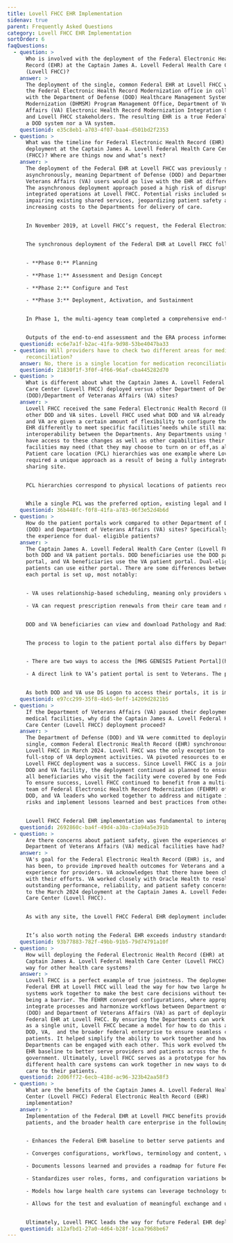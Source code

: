 ```yaml
---
title: Lovell FHCC EHR Implementation
sidenav: true
parent: Frequently Asked Questions
category: Lovell FHCC EHR Implementation
sortOrder: 6
faqQuestions:
  - question: >
      Who is involved with the deployment of the Federal Electronic Health
      Record (EHR) at the Captain James A. Lovell Federal Health Care Center
      (Lovell FHCC)?
    answer: >
      The deployment of the single, common Federal EHR at Lovell FHCC was led by
      the Federal Electronic Health Record Modernization office in collaboration
      with the Department of Defense (DOD) Healthcare Management Systems
      Modernization (DHMSM) Program Management Office, Department of Veterans
      Affairs (VA) Electronic Health Record Modernization Integration Office,
      and Lovell FHCC stakeholders. The resulting EHR is a true Federal EHR, not
      a DOD system nor a VA system.
    questionid: e35c8eb1-a703-4f07-baa4-d501bd2f2353
  - question: >
      What was the timeline for Federal Electronic Health Record (EHR)
      deployment at the Captain James A. Lovell Federal Health Care Center
      (FHCC)? Where are things now and what’s next?
    answer: >
      The deployment of the Federal EHR at Lovell FHCC was previously scheduled
      asynchronously, meaning Department of Defense (DOD) and Department of
      Veterans Affairs (VA) users would go live with the EHR at different times.
      The asynchronous deployment approach posed a high risk of disrupting the
      integrated operations at Lovell FHCC. Potential risks included severely
      impairing existing shared services, jeopardizing patient safety and
      increasing costs to the Departments for delivery of care.


      In November 2019, at Lovell FHCC’s request, the Federal Electronic Health Record Modernization (FEHRM) office committed to a joint site engagement to assess the risk. In September 2020, the FEHRM, with various DOD, VA, and vendor stakeholders, conducted a site engagement during which there was consensus for a synchronous deployment approach. By conducting a synchronous deployment, the Departments can realize cost-savings by reducing the duplicate work of two deployment efforts and mitigate the risks introduced through an asynchronous deployment at this fully integrated site. Through collaboration led by the FEHRM, the team agreed to use the DHMSM contract vehicle to deliver the federal EHR.


      The synchronous deployment of the Federal EHR at Lovell FHCC followed a phased approach:


      - **Phase 0:** Planning

      - **Phase 1:** Assessment and Design Concept

      - **Phase 2:** Configure and Test

      - **Phase 3:** Deployment, Activation, and Sustainment


      In Phase 1, the multi-agency team completed a comprehensive end-to-end assessment at Lovell FHCC focused on gathering current-state clinical and business process workflows. Then, the team executed the Lovell FHCC Enterprise Requirements Adjudication (ERA) process. The ERA process is a thorough, high-impact decision-making process focused on DOD and VA requirements and deployment approach, where discrepancies exist. The ERA process deconflicts the build between DOD and VA, leverages existing governance boards, and drives toward convergence. The ERA process is defining the design of the Federal EHR for implementation at Lovell FHCC and the approach for the deployment.


      Outputs of the end-to-end assessment and the ERA process informed the Lovell FHCC Implementation Plan, which included milestones and timelines for the deployment. Once the Lovell FHCC Implementation Plan was finalized, the FEHRM led discussions between senior Department leadership to assess the projected Lovell FHCC go-live timing with DOD wave and VA Veterans Integrated Services Network deployment timelines.
    questionid: ec6e7a1f-b2ac-41fa-9d98-53be4047ba33
  - question: Will providers have to check two different areas for medication
      reconciliation?
    answer: No, there is a single location for medication reconciliation.
    questionid: 21830f1f-3f0f-4f66-96af-cba445282d70
  - question: >
      What is different about what the Captain James A. Lovell Federal Health
      Care Center (Lovell FHCC) deployed versus other Department of Defense
      (DOD)/Department of Veteranas Affairs (VA) sites?
    answer: >
      Lovell FHCC received the same Federal Electronic Health Record (EHR) as
      other DOD and VA sites. Lovell FHCC used what DOD and VA already have. DOD
      and VA are given a certain amount of flexibility to configure the Federal
      EHR differently to meet specific facilities’needs while still maintaining
      interoperability between the Departments. Any Departments using the EHR
      have access to these changes as well as other capabilities their specific
      facilities may need (that they may choose to turn on or off,as allowed).
      Patient care location (PCL) hierarchies was one example where Lovell FHCC
      required a unique approach as a result of being a fully integrated joint
      sharing site.


      PCL hierarchies correspond to physical locations of patients receiving health care services, with facilities at the top level of the hierarchy followed by buildings, nursing units, rooms, and beds. Lovell FHCC will use two PCL hierarchies—one for each Department, in their respective facilities. All other DOD and VA facilities currently use either a DOD or VA PCL (not both) when they implement the Federal EHR. Because PCLs are associated with either DOD or VA locations at Lovell FHCC, they can be leveraged as the basis for user role assignment, workflow (1DOD or 1VA), interface, configuration, and end-user training. Using both DOD and VA PCL hierarchies at Lovell FHCC allows each Department the ability to satisfy their respective statutory requirements regarding eligible beneficiaries and encounter charging.


      While a single PCL was the preferred option, existing legal and business barriers presented the need for a near-term solution to avoid significant schedule risks for the Lovell FHCC Federal EHR implementation. Ultimately, DOD and VA could use this dual PCL configuration to provide Lovell FHCC with the existing DOD and VA enterprise configurations, without having to maintain a Lovell-FHCC-specific configuration. Further, orders portability was maintained, as orders can be associated (or “flexed”) to the correct PCL and service resource location within the Federal EHR.
    questionid: 36b448fc-f0f8-41fa-a783-06f3e52d4b6d
  - question: >
      How do the patient portals work compared to other Department of Defense
      (DOD) and Department of Veterans Affairs (VA) sites? Specifically, what is
      the experience for dual- eligible patients?
    answer: >
      The Captain James A. Lovell Federal Health Care Center (Lovell FHCC) uses
      both DOD and VA patient portals. DOD beneficiaries use the DOD patient
      portal, and VA beneficiaries use the VA patient portal. Dual-eligible
      patients can use either portal. There are some differences between how
      each portal is set up, most notably:


      - VA uses relationship-based scheduling, meaning only providers with an established relationship will appear to the patient for messaging and scheduling. DOD is moving to relationship-based scheduling; however, beneficiaries can direct book an appointment, which is not currently a feature enabled for VA.

      - VA can request prescription renewals from their care team and medication refills from pharmacies. DOD can request prescription renewals; however, medication refills is not enabled.


      DOD and VA beneficiaries can view and download Pathology and Radiology reports. Additionally, VA beneficiaries can view and download Microbiology and Cardiology reports.


      The process to login to the patient portal also differs by Department.


      - There are two ways to access the [MHS GENESIS Patient Portal](https://health.mil/news/in-the-spotlight/mhs-genesis): 1. Using a Common Access Card reader, or 2. Creating a DS Logon account.

      - A direct link to VA’s patient portal is sent to Veterans. The portal is accessible through [MyHealtheVet](https://www.myhealth.va.gov/mhv-portal-web/home) and [VA.gov](https://VA.gov).


      As both DOD and VA use DS Logon to access their portals, it is important for beneficiaries to make sure their personal information (name, address, email, and phone numbers) are listed correctly in the Defense Enrollment Eligibility ReportingSystem (DEERS) to avoid problems with claims, referrals, delivery of home prescriptions, and access to care for dependents. Veterans and family members who receive health care or direct benefit payments from VA and changed their legal names since discharging from military service must update their new name with DEERS.
    questionid: e97cc299-35f8-4b65-8eff-14209d2821b5
  - question: >
      If the Department of Veterans Affairs (VA) paused their deployments at VA
      medical facilities, why did the Captain James A. Lovell Federal Health
      Care Center (Lovell FHCC) deployment proceed?
    answer: >
      The Department of Defense (DOD) and VA were committed to deploying the
      single, common Federal Electronic Health Record (EHR) synchronously at
      Lovell FHCC in March 2024. Lovell FHCC was the only exception to the
      full-stop of VA deployment activities. VA pivoted resources to ensure the
      Lovell FHCC deployment was a success. Since Lovell FHCC is a jointly run
      DOD and VA facility, the deployment continued as planned to ensure that
      all beneficiaries who visit the facility were covered by one Federal EHR.
      To ensure success, Lovell FHCC continued to benefit from a multi-agency
      team of Federal Electronic Health Record Modernization (FEHRM) office,
      DOD, and VA leaders who worked together to address and mitigate identified
      risks and implement lessons learned and best practices from other sites.


      Lovell FHCC Federal EHR implementation was fundamental to interoperability and the Federal EHR moving forward. The FEHRM, DOD, and VA were committed to getting it right. By ensuring the Departments could work together as a single unit, Lovell FHCC became a model for how to do this across DOD, VA, and the broader federal enterprise to ensure seamless, integrated care for patients. It helped simplify the ability to work together and how the Departments can demonstrate interoperability.
    questionid: 2692860c-ba4f-49d4-a30a-c3a94a5e391b
  - question: >
      Are there concerns about patient safety, given the experiences other
      Department of Veterans Affairs (VA) medical facilities have had?
    answer: >
      VA's goal for the Federal Electronic Health Record (EHR) is, and always
      has been, to provide improved health outcomes for Veterans and a better
      experience for providers. VA acknowledges that there have been challenges
      with their efforts. VA worked closely with Oracle Health to resolve
      outstanding performance, reliability, and patient safety concerns, prior
      to the March 2024 deployment at the Captain James A. Lovell Federal Health
      Care Center (Lovell FHCC).


      As with any site, the Lovell FHCC Federal EHR deployment included a 12-month cadence of deployment events to prepare the facility’s technology, processes, and people for the change in systems. As a result of the enterprise nature of the Federal EHR, VA and Oracle Health addressed the four patient safety issues identified in their Sprint Report (i.e., unknown queue, no show/cancelled appointment routing to scheduling queues, creation of visible external referrals for worklist action, and ordering procedure charge codes without ordering the actual clinical imaging) ahead of Lovell FHCC Go Live.


      It’s also worth noting the Federal EHR exceeds industry standards for protecting patient information, satisfying DOD standards for cybersecurity and DOD and VA agreed-to standards of privacy.
    questionid: 93b77883-782f-49bb-91b5-79d74791a10f
  - question: >
      How will deploying the Federal Electronic Health Record (EHR) at the
      Captain James A. Lovell Federal Health Care Center (Lovell FHCC) lead the
      way for other health care systems?
    answer: >
      Lovell FHCC is a perfect example of true jointness. The deployment of the
      Federal EHR at Lovell FHCC will lead the way for how two large health care
      systems work together to make the best care decisions without technology
      being a barrier. The FEHRM converged configurations, where appropriate, to
      integrate processes and harmonize workflows between Department of Defense
      (DOD) and Department of Veterans Affairs (VA) as part of deploying the
      Federal EHR at Lovell FHCC. By ensuring the Departments can work together
      as a single unit, Lovell FHCC became a model for how to do this across
      DOD, VA,  and the broader federal enterprise to ensure seamless care for
      patients. It helped simplify the ability to work together and how the
      Departments can be engaged with each other. This work evolved the Federal
      EHR baseline to better serve providers and patients across the federal
      government. Ultimately, Lovell FHCC serves as a prototype for how
      different health care systems can work together in new ways to deliver
      care to their patients.
    questionid: 2d06ff72-6ecb-418d-ac96-323b42aa58f3
  - question: >
      What are the benefits of the Captain James A. Lovell Federal Health Care
      Center (Lovell FHCC) Federal Electronic Health Record (EHR)
      implementation?
    answer: >
      Implementation of the Federal EHR at Lovell FHCC benefits providers,
      patients, and the broader health care enterprise in the following ways:


      - Enhances the Federal EHR baseline to better serve patients and providers across the federal government

      - Converges configurations, workflows, terminology and content, where appropriate, between the Department of Defense (DOD) and Department of Veterans Affairs (VA) to improve clinical decision-making

      - Documents lessons learned and provides a roadmap for future Federal EHR deployments and troubleshooting, especially at joint sharing sites where care is integrated

      - Standardizes user roles, forms, and configuration variations between DOD and VA, where appropriate

      - Models how large health care systems can leverage technology to drive the best health care decisions

      - Allows for the test and evaluation of meaningful exchange and use of data between DOD, VA, and other health care systems, as required by the National Defense Authorization Act for Fiscal Year 2020


      Ultimately, Lovell FHCC leads the way for future Federal EHR deployments and improving patient care and the end-user experience.
    questionid: a12afbd1-27a0-4d64-b28f-1caa7968be67
---
```

